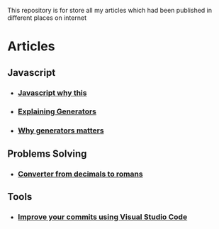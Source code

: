 This repository is for store all my articles which had been published in different places on internet

# Articles

## Javascript

- ### [Javascript why this](https://github.com/omenlog/articles/blob/master/javascript-why-this/index.md)
- ### [Explaining Generators](https://github.com/omenlog/articles/blob/master/explaining-generators/index.md)
- ### [Why generators matters](https://github.com/omenlog/articles/blob/master/why-generators-matters/index.md)

## Problems Solving

- ### [Converter from decimals to romans](https://github.com/omenlog/articles/blob/master/from-decimals-to-romans-a-functional-way/index.md)

## Tools

- ### [Improve your commits using Visual Studio Code](https://github.com/omenlog/articles/blob/master/improve-your-commits-with-vscode/index.md)
